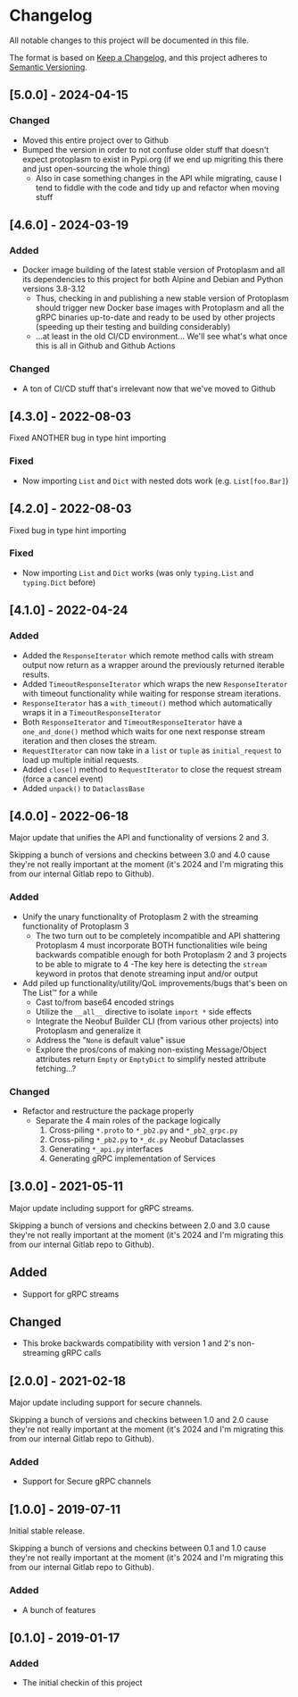 # Changelog

All notable changes to this project will be documented in this file.

The format is based on [Keep a Changelog](https://keepachangelog.com/en/1.1.0/),
and this project adheres to [Semantic Versioning](https://semver.org/spec/v2.0.0.html).


## [5.0.0] - 2024-04-15

### Changed

- Moved this entire project over to Github 
- Bumped the version in order to not confuse older stuff that doesn't expect 
  protoplasm to exist in Pypi.org (if we end up migriting this there and 
  just open-sourcing the whole thing)
  - Also in case something changes in the API while migrating, cause I tend 
    to fiddle with the code and tidy up and refactor when moving stuff


## [4.6.0] - 2024-03-19

### Added

- Docker image building of the latest stable version of Protoplasm and all 
  its dependencies to this project for both Alpine and Debian and Python 
  versions 3.8-3.12
  - Thus, checking in and publishing a new stable version of Protoplasm 
    should trigger new Docker base images with Protoplasm and all the gRPC 
    binaries up-to-date and ready to be used by other projects (speeding up 
    their testing and building considerably)
  - ...at least in the old CI/CD environment... We'll see what's what once 
    this is all in Github and Github Actions

### Changed

- A ton of CI/CD stuff that's irrelevant now that we've moved to Github



## [4.3.0] - 2022-08-03

Fixed ANOTHER bug in type hint importing

### Fixed

- Now importing `List` and `Dict` with nested dots work (e.g. `List[foo.Bar]`)


## [4.2.0] - 2022-08-03

Fixed bug in type hint importing

### Fixed

- Now importing `List` and `Dict` works (was only `typing.List` and `typing.Dict` before)



## [4.1.0] - 2022-04-24

### Added

- Added the `ResponseIterator` which remote method calls with stream output now return as a wrapper around the previously returned iterable results.
- Added `TimeoutResponseIterator` which wraps the new `ResponseIterator` with timeout functionality while waiting for response stream iterations.
- `ResponseIterator` has a `with_timeout()` method which automatically wraps it in a `TimeoutResponseIterator`
- Both `ResponseIterator` and `TimeoutResponseIterator` have a `one_and_done()` method which waits for one next response stream iteration and then closes the stream.
- `RequestIterator` can now take in a `list` or `tuple` as `initial_request` to load up multiple initial requests.
- Added `close()` method to `RequestIterator` to close the request stream (force a cancel event)
- Added `unpack()` to `DataclassBase`


## [4.0.0] - 2022-06-18

Major update that unifies the API and functionality of versions 2 and 3.

Skipping a bunch of versions and checkins between 3.0 and 4.0 cause they're 
not really important at the moment (it's 2024 and I'm migrating this from 
our internal Gitlab repo to Github).

### Added

- Unify the unary functionality of Protoplasm 2 with the streaming 
  functionality of Protoplasm 3
  - The two turn out to be completely incompatible and API shattering 
    Protoplasm 4 must incorporate BOTH functionalities wile being backwards 
    compatible enough for both Protoplasm 2 and 3 projects to be able to 
    migrate to 4
  -The key here is detecting the `stream` keyword in protos that denote 
    streaming input and/or output
- Add piled up functionality/utility/QoL improvements/bugs that's been on The 
  List™ for a while
  - Cast to/from base64 encoded strings
  - Utilize the `__all__` directive to isolate `import *` side effects 
  - Integrate the Neobuf Builder CLI (from various other projects) into 
    Protoplasm and generalize it
  - Address the "`None` is default value" issue
  - Explore the pros/cons of making non-existing Message/Object attributes 
    return `Empty` or `EmptyDict` to simplify nested attribute fetching...?

### Changed

- Refactor and restructure the package properly
  - Separate the 4 main roles of the package logically
    1. Cross-piling `*.proto` to `*_pb2.py` and `*_pb2_grpc.py`
    2. Cross-piling `*_pb2.py` to `*_dc.py` Neobuf Dataclasses
    3. Generating `*_api.py` interfaces
    4. Generating gRPC implementation of Services


## [3.0.0] - 2021-05-11

Major update including support for gRPC streams.

Skipping a bunch of versions and checkins between 2.0 and 3.0 cause they're 
not really important at the moment (it's 2024 and I'm migrating this from 
our internal Gitlab repo to Github).

## Added

- Support for gRPC streams

## Changed

- This broke backwards compatibility with version 1 and 2's non-streaming 
  gRPC calls


## [2.0.0] - 2021-02-18

Major update including support for secure channels.

Skipping a bunch of versions and checkins between 1.0 and 2.0 cause they're 
not really important at the moment (it's 2024 and I'm migrating this from 
our internal Gitlab repo to Github).

### Added

- Support for Secure gRPC channels


## [1.0.0] - 2019-07-11

Initial stable release. 

Skipping a bunch of versions and checkins between 0.1 and 1.0 cause they're 
not really important at the moment (it's 2024 and I'm migrating this from 
our internal Gitlab repo to Github).

### Added

- A bunch of features


## [0.1.0] - 2019-01-17

### Added

- The initial checkin of this project